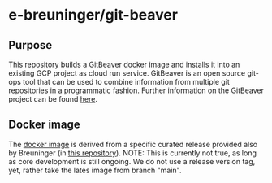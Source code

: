 # e-breuninger/git-beaver

## Purpose

This repository builds a GitBeaver docker image and installs it into an existing GCP project as cloud run service.
GitBeaver is an open source git-ops tool that can be 
used to combine information from multiple git repositories in a programmatic fashion.
Further information on the GitBeaver project can be found [here](TODO).

## Docker image

The [docker image](Dockerfile) is derived from a specific curated release provided also 
by Breuninger (in [this repository]()). NOTE: This is currently not true, as long as core development 
is still ongoing. We do not use a release version tag, yet, rather take the lates image 
from branch "main".


